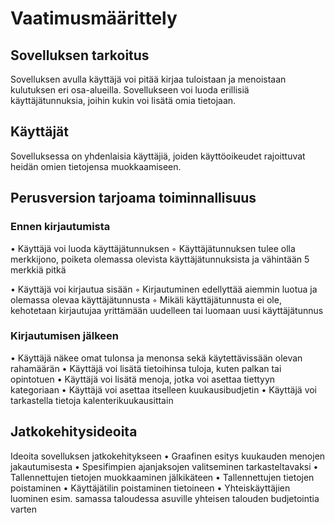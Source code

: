<h1>Vaatimusmäärittely</h1>

<h2>Sovelluksen tarkoitus</h2>

Sovelluksen avulla käyttäjä voi pitää kirjaa 
tuloistaan ja menoistaan kulutuksen eri 
osa-alueilla. Sovellukseen voi luoda erillisiä 
käyttäjätunnuksia, joihin kukin voi lisätä omia 
tietojaan.

<h2>Käyttäjät</h2>
Sovelluksessa on yhdenlaisia käyttäjiä, joiden 
käyttöoikeudet rajoittuvat heidän omien tietojensa 
muokkaamiseen.

<h2>Perusversion tarjoama toiminnallisuus</h2>

<h3>Ennen kirjautumista</h3>

• Käyttäjä voi luoda käyttäjätunnuksen
◦ Käyttäjätunnuksen tulee olla merkkijono, poiketa 
olemassa olevista käyttäjätunnuksista ja vähintään 5 
merkkiä pitkä

• Käyttäjä voi kirjautua sisään
◦ Kirjautuminen edellyttää aiemmin luotua ja 
olemassa olevaa käyttäjätunnusta
◦ Mikäli käyttäjätunnusta ei ole, kehotetaan 
kirjautujaa yrittämään uudelleen tai luomaan uusi 
käyttäjätunnus

<h3>Kirjautumisen jälkeen</h3>

• Käyttäjä näkee omat tulonsa ja menonsa sekä 
käytettävissään olevan rahamäärän
• Käyttäjä voi lisätä tietoihinsa tuloja, kuten 
palkan tai opintotuen
• Käyttäjä voi lisätä menoja, jotka voi asettaa 
tiettyyn kategoriaan
• Käyttäjä voi asettaa itselleen kuukausibudjetin
• Käyttäjä voi tarkastella tietoja 
kalenterikuukausittain

<h2>Jatkokehitysideoita</h2>

Ideoita sovelluksen jatkokehitykseen
• Graafinen esitys kuukauden menojen jakautumisesta
• Spesifimpien ajanjaksojen valitseminen 
tarkasteltavaksi
• Tallennettujen tietojen muokkaaminen jälkikäteen
• Tallennettujen tietojen poistaminen
• Käyttäjätilin poistaminen tietoineen
• Yhteiskäyttäjien luominen esim. samassa taloudessa 
asuville yhteisen talouden budjetointia varten

